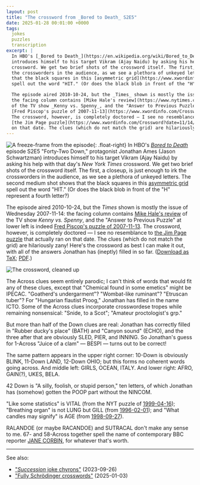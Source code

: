 ```yaml
---
layout: post
title: "The crossword from _Bored to Death_ S2E5"
date: 2025-01-28 00:01:00 +0000
tags:
  jokes
  puzzles
  transcription
excerpt: |
  In HBO's [_Bored to Death_](https://en.wikipedia.org/wiki/Bored_to_Death) episode S2E5 "Forty-Two Down," protagonist Jonathan Ames (Jason Schwartzman)
  introduces himself to his target Vikram (Ajay Naidu) by asking his help with that day's _New York Times_
  crossword. We get two brief shots of the crossword itself. The first, a closeup, is just enough to irk
  the crossworders in the audience, as we see a plethora of unkeyed letters. The second medium shot shows
  that the black squares in this [asymmetric grid](https://www.xwordinfo.com/Thumbs?select=symmetry)
  spell out the word "HIT." (Or does the black blob in front of the "H" represent a fourth letter?)

  The episode aired 2010-10-24, but the _Times_ shown is mostly the issue of Wednesday 2007-11-14:
  the facing column contains [Mike Hale's review](https://www.nytimes.com/2007/11/14/arts/television/14hale.html)
  of the TV show _Kenny vs. Spenny_, and the "Answer to Previous Puzzle" at lower left is indeed
  [Fred Piscop's puzzle of 2007-11-13](https://www.xwordinfo.com/Crossword?date=11/13/2007).
  The crossword, however, is completely doctored — I see no resemblance to
  [the Jim Page puzzle](https://www.xwordinfo.com/Crossword?date=11/14/2007) that actually ran
  on that date. The clues (which do not match the grid) are hilariously zany!
---
```


![A freeze-frame from the episode](/blog/images/2025-01-28-screenshot.jpg){: .float-right}
In HBO's [_Bored to Death_](https://en.wikipedia.org/wiki/Bored_to_Death) episode S2E5 "Forty-Two Down," protagonist Jonathan Ames (Jason Schwartzman)
introduces himself to his target Vikram (Ajay Naidu) by asking his help with that day's _New York Times_
crossword. We get two brief shots of the crossword itself. The first, a closeup, is just enough to irk
the crossworders in the audience, as we see a plethora of unkeyed letters. The second medium shot shows
that the black squares in this [asymmetric grid](https://www.xwordinfo.com/Thumbs?select=symmetry)
spell out the word "HIT." (Or does the black blob in front of the "H" represent a fourth letter?)

The episode aired 2010-10-24, but the _Times_ shown is mostly the issue of Wednesday 2007-11-14:
the facing column contains [Mike Hale's review](https://www.nytimes.com/2007/11/14/arts/television/14hale.html)
of the TV show _Kenny vs. Spenny_, and the "Answer to Previous Puzzle" at lower left is indeed
[Fred Piscop's puzzle of 2007-11-13](https://www.xwordinfo.com/Crossword?date=11/13/2007).
The crossword, however, is completely doctored — I see no resemblance to
[the Jim Page puzzle](https://www.xwordinfo.com/Crossword?date=11/14/2007) that actually ran
on that date. The clues (which do not match the grid) are hilariously zany!
Here's the crossword as best I can make it out, with all of the answers Jonathan
has (ineptly) filled in so far. ([Download as TeX](/blog/code/2025-01-28-nincompoop.tex); [PDF](/blog/code/2025-01-28-nincompoop.pdf).)

![The crossword, cleaned up](/blog/images/2025-01-28-nincompoop.png)

The Across clues seem entirely parodic; I can't think of words that would fit any
of these clues, except that "Chemical found in some emetics" might be IPECAC.
"Goatherd's undergarment"? "Wombat-like ruminant"?
"Etruscan tuber"?
For "Hungarian flautist Proog," Jonathan has filled in the name ICTO.
Some of the Across clues incorporate crosswordese tropes while remaining
nonsensical: "Snide, to a Scot"; "Amateur proctologist's grp."

But more than half of the Down clues are real: Jonathan has correctly
filled in "Rubber ducky's place" (BATH) and "Canyon sound" (ECHO),
and the three after that are obviously SLED, PIER, and INNING.
So Jonathan's guess for 1-Across "Juice of a clam" — BESPI — turns out to be correct!

The same pattern appears in the upper right corner: 10-Down is
obviously BLINK, 11-Down LAND, 12-Down OHIO; but this forms
no coherent words going across. And middle left: GIRLS, OCEAN,
ITALY. And lower right: AFRO, GAIN(?), UKES, BELA.

42 Down is "A silly, foolish, or stupid person," ten letters, of which Jonathan
has (somehow) gotten the POOP part without the NINCOM.

"Like some statistics" is VITAL (from the NYT puzzle of [1999-04-16](https://www.xwordinfo.com/Crossword?date=4/16/1999));
"Breathing organ" is not LUNG but GILL (from [1996-02-01](https://www.xwordinfo.com/Crossword?date=2/1/1996));
and "What candles may signify" is AGE (from [1998-09-27](https://www.xwordinfo.com/Crossword?date=9/27/1998)).

RALANDOE (or maybe RACANDOE) and SUTRACAL don't make any sense to me.
67- and 58-Across together spell the name of contemporary BBC reporter
[JANE CORBIN](https://en.wikipedia.org/wiki/Jane_Corbin),
for whatever that's worth.

---

See also:

* ["_Succession_ joke chyrons"](/blog/2023/09/26/succession-chyrons/) (2023-09-26)
* ["Fully Schrödinger crosswords"](/blog/2025/01/03/double-crossword/) (2025-01-03)

